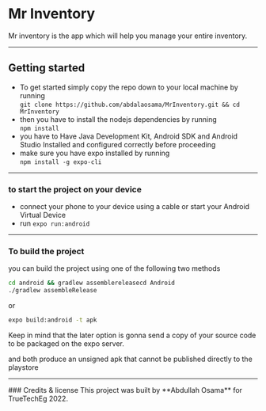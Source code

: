 # Mr Inventory

Mr inventory is the app which will help you manage your entire inventory.
<hr>

## Getting started
- To get started simply copy the repo down to your local machine by running <br>
`git clone https://github.com/abdalaosama/MrInventory.git && cd MrInventory`<br>
- then you have to install the nodejs dependencies by running <br>
`npm install`<br>
- you have to Have Java Development Kit, Android SDK and Android Studio Installed and configured correctly before proceeding
- make sure you have expo installed by running <br> `npm install -g expo-cli`<br>
<hr>

### to start the project on your device
- connect your phone to your device using a cable or start your Android Virtual Device
- run `expo run:android`
<hr>

### To build the project
you can build the project using one of the following two methods

``` bash
cd android && gradlew assemblereleasecd Android
./gradlew assembleRelease
```
or 
``` bash
expo build:android -t apk
```
Keep in mind that the later option is gonna send a copy of your source code to be packaged on the expo server.

and both produce an unsigned apk that cannot be published directly to the playstore
<hr>
### Credits & license
This project was built by **Abdullah Osama** for TrueTechEg 2022.

